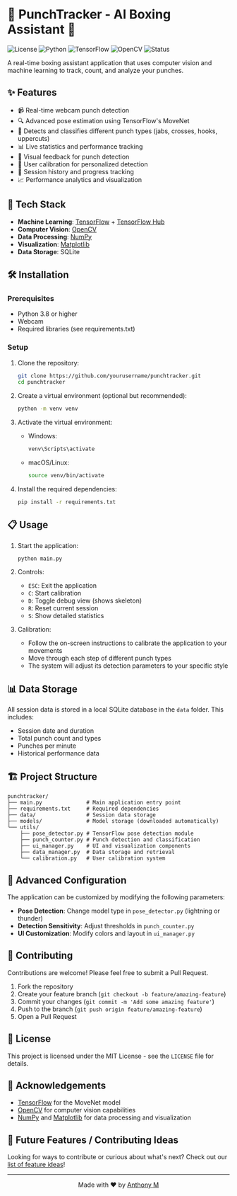 # 🥊 PunchTracker - AI Boxing Assistant 🥊

![License](https://img.shields.io/badge/license-MIT-blue.svg)
![Python](https://img.shields.io/badge/python-v3.11+-blue.svg)
![TensorFlow](https://img.shields.io/badge/TensorFlow-v2.12+-orange.svg)
![OpenCV](https://img.shields.io/badge/OpenCV-v4.5+-green.svg)
![Status](https://img.shields.io/badge/status-active-success.svg)

A real-time boxing assistant application that uses computer vision and machine learning to track, count, and analyze your punches.


## ✨ Features

- 📹 Real-time webcam punch detection
- 🔍 Advanced pose estimation using TensorFlow's MoveNet
- 👊 Detects and classifies different punch types (jabs, crosses, hooks, uppercuts)
- 📊 Live statistics and performance tracking
- 🎯 Visual feedback for punch detection
- 🔧 User calibration for personalized detection
- 💾 Session history and progress tracking
- 📈 Performance analytics and visualization

## 🚀 Tech Stack

- **Machine Learning**: [TensorFlow](https://www.tensorflow.org/) + [TensorFlow Hub](https://tfhub.dev/)
- **Computer Vision**: [OpenCV](https://opencv.org/)
- **Data Processing**: [NumPy](https://numpy.org/)
- **Visualization**: [Matplotlib](https://matplotlib.org/)
- **Data Storage**: SQLite

## 🛠️ Installation

### Prerequisites

- Python 3.8 or higher
- Webcam
- Required libraries (see requirements.txt)

### Setup

1. Clone the repository:
   ```bash
   git clone https://github.com/yourusername/punchtracker.git
   cd punchtracker
   ```

2. Create a virtual environment (optional but recommended):
   ```bash
   python -m venv venv
   ```

3. Activate the virtual environment:
   - Windows:
     ```bash
     venv\Scripts\activate
     ```
   - macOS/Linux:
     ```bash
     source venv/bin/activate
     ```

4. Install the required dependencies:
   ```bash
   pip install -r requirements.txt
   ```

## 📋 Usage

1. Start the application:
   ```bash
   python main.py
   ```

2. Controls:
   - `ESC`: Exit the application
   - `C`: Start calibration
   - `D`: Toggle debug view (shows skeleton)
   - `R`: Reset current session
   - `S`: Show detailed statistics

3. Calibration:
   - Follow the on-screen instructions to calibrate the application to your movements
   - Move through each step of different punch types
   - The system will adjust its detection parameters to your specific style

## 📊 Data Storage

All session data is stored in a local SQLite database in the `data` folder. This includes:
- Session date and duration
- Total punch count and types
- Punches per minute
- Historical performance data

## 🏗️ Project Structure

```
punchtracker/
├── main.py              # Main application entry point
├── requirements.txt     # Required dependencies
├── data/                # Session data storage
├── models/              # Model storage (downloaded automatically)
└── utils/
    ├── pose_detector.py # TensorFlow pose detection module
    ├── punch_counter.py # Punch detection and classification
    ├── ui_manager.py    # UI and visualization components
    ├── data_manager.py  # Data storage and retrieval
    └── calibration.py   # User calibration system
```

## 🔧 Advanced Configuration

The application can be customized by modifying the following parameters:

- **Pose Detection**: Change model type in `pose_detector.py` (lightning or thunder)
- **Detection Sensitivity**: Adjust thresholds in `punch_counter.py`
- **UI Customization**: Modify colors and layout in `ui_manager.py`

## 🤝 Contributing

Contributions are welcome! Please feel free to submit a Pull Request.

1. Fork the repository
2. Create your feature branch (`git checkout -b feature/amazing-feature`)
3. Commit your changes (`git commit -m 'Add some amazing feature'`)
4. Push to the branch (`git push origin feature/amazing-feature`)
5. Open a Pull Request

## 📝 License

This project is licensed under the MIT License - see the `LICENSE` file for details.

## 🙏 Acknowledgements

- [TensorFlow](https://www.tensorflow.org/) for the MoveNet model
- [OpenCV](https://opencv.org/) for computer vision capabilities
- [NumPy](https://numpy.org/) and [Matplotlib](https://matplotlib.org/) for data processing and visualization

## 🌟 Future Features / Contributing Ideas

Looking for ways to contribute or curious about what's next? Check out our [list of feature ideas](./FEATURE_IDEAS.md)!

---

<p align="center">
  Made with ❤️ by <a href="https://github.com/yourusername">Anthony M</a>
</p>
